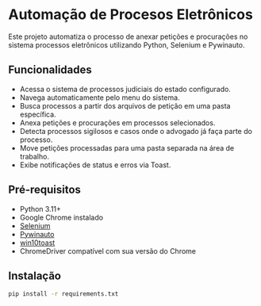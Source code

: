 # Automação de Procesos Eletrônicos

Este projeto automatiza o processo de anexar petições e procurações no sistema processos eletrônicos utilizando Python, Selenium e Pywinauto.

## Funcionalidades

- Acessa o sistema de processos judiciais do estado configurado.
- Navega automaticamente pelo menu do sistema.
- Busca processos a partir dos arquivos de petição em uma pasta específica.
- Anexa petições e procurações em processos selecionados.
- Detecta processos sigilosos e casos onde o advogado já faça parte do processo.
- Move petições processadas para uma pasta separada na área de trabalho.
- Exibe notificações de status e erros via Toast.

## Pré-requisitos

- Python 3.11+
- Google Chrome instalado
- [Selenium](https://pypi.org/project/selenium/)
- [Pywinauto](https://pypi.org/project/pywinauto/)
- [win10toast](https://pypi.org/project/win10toast/)
- ChromeDriver compatível com sua versão do Chrome

## Instalação

```sh
pip install -r requirements.txt
